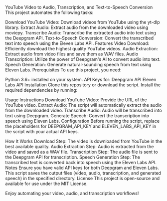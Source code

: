 YouTube Video to Audio, Transcription, and Text-to-Speech Conversion
This project automates the following tasks:

Download YouTube Video: Download videos from YouTube using the yt-dlp library.
Extract Audio: Extract audio from the downloaded video using moviepy.
Transcribe Audio: Transcribe the extracted audio into text using the Deepgram API.
Text-to-Speech Conversion: Convert the transcribed text into speech using the Eleven Labs API.
Features
Video Download: Efficiently download the highest quality YouTube videos.
Audio Extraction: Extract audio from video files and save them as WAV files.
Audio Transcription: Utilize the power of Deepgram's AI to convert audio into text.
Speech Generation: Generate natural-sounding speech from text using Eleven Labs.
Prerequisites
To use this project, you need:

Python 3.6+ installed on your system.
API Keys for:
Deepgram API
Eleven Labs API
Installation
Clone this repository or download the script.
Install the required dependencies by running:

Usage Instructions
Download YouTube Video: Provide the URL of the YouTube video.
Extract Audio: The script will automatically extract the audio from the downloaded video.
Transcribe Audio: Audio will be transcribed into text using Deepgram.
Generate Speech: Convert the transcription into speech using Eleven Labs.
Configuration
Before running the script, replace the placeholders for DEEPGRAM_API_KEY and ELEVEN_LABS_API_KEY in the script with your actual API keys.

How It Works
Download Step: The video is downloaded from YouTube in the best available quality.
Audio Extraction Step: Audio is extracted from the video and saved as a WAV file.
Transcription Step: The audio file is sent to the Deepgram API for transcription.
Speech Generation Step: The transcribed text is converted back into speech using the Eleven Labs API.
Notes
Ensure you have valid API keys for both Deepgram and Eleven Labs.
This script saves the output files (video, audio, transcription, and generated speech) in the specified directory.
License
This project is open-source and available for use under the MIT License.

Enjoy automating your video, audio, and transcription workflows!
